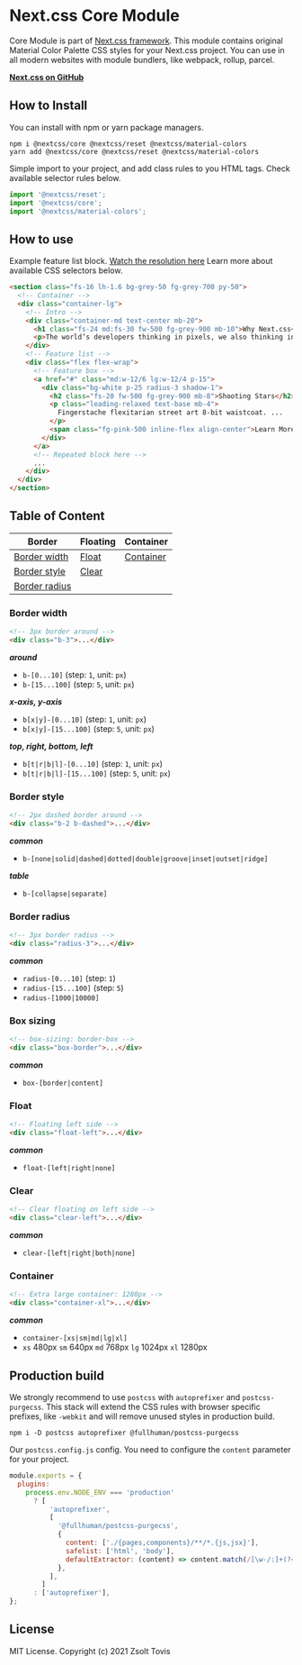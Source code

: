 # Next.css Core Module

Core Module is part of [Next.css framework](https://github.com/nextcss). This module contains original Material Color Palette CSS styles for your Next.css project. You can use in all modern websites with module bundlers, like webpack, rollup, parcel.

**[Next.css on GitHub](https://github.com/nextcss)**

## How to Install

You can install with npm or yarn package managers.

```shell
npm i @nextcss/core @nextcss/reset @nextcss/material-colors
yarn add @nextcss/core @nextcss/reset @nextcss/material-colors
```

Simple import to your project, and add class rules to you HTML tags.
Check available selector rules below.

```javascript
import '@nextcss/reset';
import '@nextcss/core';
import '@nextcss/material-colors';
```

## How to use

Example feature list block. [Watch the resolution here](https://7q75l.csb.app/)
Learn more about available CSS selectors below.

```html
<section class="fs-16 lh-1.6 bg-grey-50 fg-grey-700 py-50">
  <!-- Container -->
  <div class="container-lg">
    <!-- Intro -->
    <div class="container-md text-center mb-20">
      <h1 class="fs-24 md:fs-30 fw-500 fg-grey-900 mb-10">Why Next.css</h1>
      <p>The world’s developers thinking in pixels, we also thinking in pixels.</p>
    </div>
    <!-- Feature list -->
    <div class="flex flex-wrap">
      <!-- Feature box -->
      <a href="#" class="md:w-12/6 lg:w-12/4 p-15">
        <div class="bg-white p-25 radius-3 shadow-1">
          <h2 class="fs-20 fw-500 fg-grey-900 mb-8">Shooting Stars</h2>
          <p class="leading-relaxed text-base mb-4">
            Fingerstache flexitarian street art 8-bit waistcoat. ...
          </p>
          <span class="fg-pink-500 inline-flex align-center">Learn More →</span>
        </div>
      </a>
      <!-- Repeated block here -->
      ...
    </div>
  </div>
</section>
```

## Table of Content

| Border                          | Floating        | Container               |
| ------------------------------- | --------------- | ----------------------- |
| [Border width](#border-width)   | [Float](#float) | [Container](#container) |
| [Border style](#border-style)   | [Clear](#clear) |                         |
| [Border radius](#border-radius) |                 |                         |

### Border width

```html
<!-- 3px border around -->
<div class="b-3">...</div>
```

**_around_**

- `b-[0...10]` (step: `1`, unit: `px`)
- `b-[15...100]` (step: `5`, unit: `px`)

**_x-axis, y-axis_**

- `b[x|y]-[0...10]` (step: `1`, unit: `px`)
- `b[x|y]-[15...100]` (step: `5`, unit: `px`)

**_top, right, bottom, left_**

- `b[t|r|b|l]-[0...10]` (step: `1`, unit: `px`)
- `b[t|r|b|l]-[15...100]` (step: `5`, unit: `px`)

### Border style

```html
<!-- 2px dashed border around -->
<div class="b-2 b-dashed">...</div>
```

**_common_**

- `b-[none|solid|dashed|dotted|double|groove|inset|outset|ridge]`

**_table_**

- `b-[collapse|separate]`

### Border radius

```html
<!-- 3px border radius -->
<div class="radius-3">...</div>
```

**_common_**

- `radius-[0...10]` (step: `1`)
- `radius-[15...100]` (step: `5`)
- `radius-[1000|10000]`

### Box sizing

```html
<!-- box-sizing: border-box -->
<div class="box-border">...</div>
```

**_common_**

- `box-[border|content]`

### Float

```html
<!-- Floating left side -->
<div class="float-left">...</div>
```

**_common_**

- `float-[left|right|none]`

### Clear

```html
<!-- Clear floating on left side -->
<div class="clear-left">...</div>
```

**_common_**

- `clear-[left|right|both|none]`

### Container

```html
<!-- Extra large container: 1280px -->
<div class="container-xl">...</div>
```

**_common_**

- `container-[xs|sm|md|lg|xl]`
- `xs` 480px `sm` 640px `md` 768px `lg` 1024px `xl` 1280px

## Production build

We strongly recommend to use `postcss` with `autoprefixer` and `postcss-purgecss`. This stack will extend the CSS rules with browser specific prefixes, like `-webkit` and will remove unused styles in production build.

```shell
npm i -D postcss autoprefixer @fullhuman/postcss-purgecss
```

Our `postcss.config.js` config. You need to configure the `content` parameter for your project.

```js
module.exports = {
  plugins:
    process.env.NODE_ENV === 'production'
      ? [
          'autoprefixer',
          [
            '@fullhuman/postcss-purgecss',
            {
              content: ['./{pages,components}/**/*.{js,jsx}'],
              safelist: ['html', 'body'],
              defaultExtractor: (content) => content.match(/[\w-/:]+(?<!:)/g) || [],
            },
          ],
        ]
      : ['autoprefixer'],
};
```

## License

MIT License. Copyright (c) 2021 Zsolt Tovis
